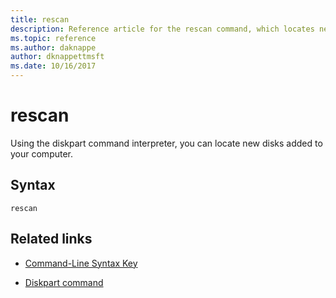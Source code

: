 ```yaml
---
title: rescan
description: Reference article for the rescan command, which locates new disks added to the computer.
ms.topic: reference
ms.author: daknappe
author: dknappettmsft
ms.date: 10/16/2017
---
```


# rescan

Using the diskpart command interpreter, you can locate new disks added to your computer.

## Syntax

```
rescan
```

## Related links

- [Command-Line Syntax Key](command-line-syntax-key.md)

- [Diskpart command](diskpart.md)

